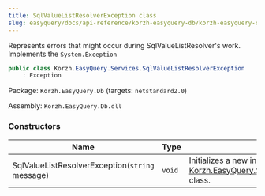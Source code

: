 ```yaml
---
title: SqlValueListResolverException class
slug: easyquery/docs/api-reference/korzh-easyquery-db/korzh-easyquery-services-namespace/sqlvaluelistresolverexception-class
---
```



Represents errors that might occur during SqlValueListResolver's work.  Implements the `System.Exception`
```csharp
public class Korzh.EasyQuery.Services.SqlValueListResolverException
    : Exception

```
Package: `Korzh.EasyQuery.Db` (targets: `netstandard2.0`)

Assembly: `Korzh.EasyQuery.Db.dll`

### Constructors

| Name | Type | Description | 
| --- | --- | --- | 
| SqlValueListResolverException(`string` message) | `void` | Initializes a new instance of the [Korzh.EasyQuery.Services.SqlValueListResolverException](/api-reference/korzh-easyquery-db/korzh-easyquery-services-namespace/sqlvaluelistresolverexception-class) class. |